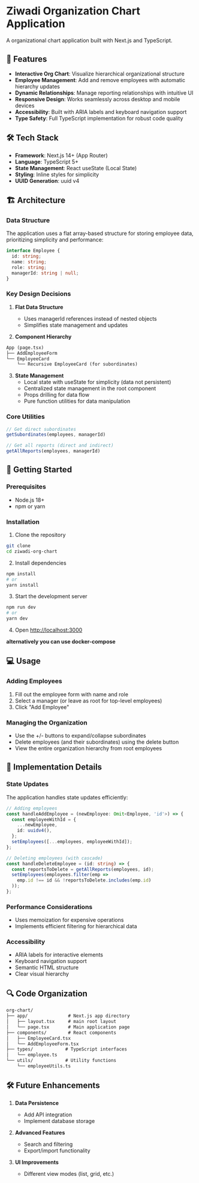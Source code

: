 # Ziwadi Organization Chart Application

A organizational chart application built with Next.js and TypeScript.

## 🚀 Features

- **Interactive Org Chart**: Visualize hierarchical organizational structure
- **Employee Management**: Add and remove employees with automatic hierarchy updates
- **Dynamic Relationships**: Manage reporting relationships with intuitive UI
- **Responsive Design**: Works seamlessly across desktop and mobile devices
- **Accessibility**: Built with ARIA labels and keyboard navigation support
- **Type Safety**: Full TypeScript implementation for robust code quality

## 🛠 Tech Stack

- **Framework**: Next.js 14+ (App Router)
- **Language**: TypeScript 5+
- **State Management**: React useState (Local State)
- **Styling**: Inline styles for simplicity
- **UUID Generation**: uuid v4

## 🏗 Architecture

### Data Structure

The application uses a flat array-based structure for storing employee data, prioritizing simplicity and performance:

```typescript
interface Employee {
  id: string;
  name: string;
  role: string;
  managerId: string | null;
}
```

### Key Design Decisions

1. **Flat Data Structure**
   - Uses managerId references instead of nested objects
   - Simplifies state management and updates

2. **Component Hierarchy**

```markdown
App (page.tsx)
├── AddEmployeeForm
└── EmployeeCard
    └── Recursive EmployeeCard (for subordinates)
```

3. **State Management**
   - Local state with useState for simplicity (data not persistent)
   - Centralized state management in the root component
   - Props drilling for data flow
   - Pure function utilities for data manipulation

### Core Utilities

```typescript
// Get direct subordinates
getSubordinates(employees, managerId)

// Get all reports (direct and indirect)
getAllReports(employees, managerId)
```

## 🚀 Getting Started

### Prerequisites

- Node.js 18+
- npm or yarn

### Installation

1. Clone the repository

```bash
git clone
cd ziwadi-org-chart
```

2. Install dependencies

```bash
npm install
# or
yarn install
```

3. Start the development server

```bash
npm run dev
# or
yarn dev
```

4. Open [http://localhost:3000](http://localhost:3000)

**alternatively you can use docker-compose**

## 💻 Usage

### Adding Employees

1. Fill out the employee form with name and role
2. Select a manager (or leave as root for top-level employees)
3. Click "Add Employee"

### Managing the Organization

- Use the +/- buttons to expand/collapse subordinates
- Delete employees (and their subordinates) using the delete button
- View the entire organization hierarchy from root employees

## 🔧 Implementation Details

### State Updates

The application handles state updates efficiently:

```typescript
// Adding employees
const handleAddEmployee = (newEmployee: Omit<Employee, 'id'>) => {
  const employeeWithId = {
    ...newEmployee,
    id: uuidv4(),
  };
  setEmployees([...employees, employeeWithId]);
};

// Deleting employees (with cascade)
const handleDeleteEmployee = (id: string) => {
  const reportsToDelete = getAllReports(employees, id);
  setEmployees(employees.filter(emp => 
    emp.id !== id && !reportsToDelete.includes(emp.id)
  ));
};
```

### Performance Considerations

- Uses memoization for expensive operations
- Implements efficient filtering for hierarchical data

### Accessibility

- ARIA labels for interactive elements
- Keyboard navigation support
- Semantic HTML structure
- Clear visual hierarchy

## 🔍 Code Organization

```markdown
org-chart/
├── app/               # Next.js app directory
│   ├── layout.tsx     # main root layout
│   └── page.tsx       # Main application page
├── components/        # React components
│   ├── EmployeeCard.tsx
│   └── AddEmployeeForm.tsx
├── types/            # TypeScript interfaces
│   └── employee.ts
└── utils/            # Utility functions
    └── employeeUtils.ts
```

## 🛠 Future Enhancements

1. **Data Persistence**
   - Add API integration
   - Implement database storage

2. **Advanced Features**
   - Search and filtering
   - Export/import functionality

3. **UI Improvements**
   - Different view modes (list, grid, etc.)